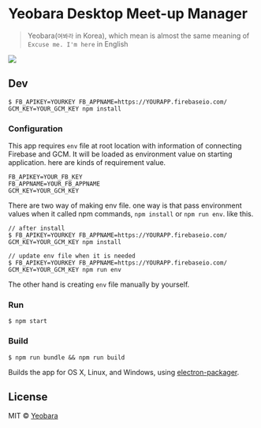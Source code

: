 # Yeobara Desktop Meet-up Manager

> Yeobara(`여봐라` in Korea), which mean is almost the same meaning of `Excuse me. I'm here` in English

![](https://cloud.githubusercontent.com/assets/124117/11326132/13954860-91a4-11e5-9300-92565cb8f6f6.png)

## Dev

```
$ FB_APIKEY=YOURKEY FB_APPNAME=https://YOURAPP.firebaseio.com/ GCM_KEY=YOUR_GCM_KEY npm install
```

### Configuration

This app requires `env` file at root location with information of connecting Firebase and GCM. It will be loaded as environment value on starting application. here are kinds of requirement value.

```
FB_APIKEY=YOUR_FB_KEY
FB_APPNAME=YOUR_FB_APPNAME
GCM_KEY=YOUR_GCM_KEY
```

There are two way of making env file. one way is that pass environment values when it called npm commands, `npm install` or `npm run env`. like this.

```
// after install
$ FB_APIKEY=YOURKEY FB_APPNAME=https://YOURAPP.firebaseio.com/ GCM_KEY=YOUR_GCM_KEY npm install

// update env file when it is needed
$ FB_APIKEY=YOURKEY FB_APPNAME=https://YOURAPP.firebaseio.com/ GCM_KEY=YOUR_GCM_KEY npm run env
```

The other hand is creating `env` file manually by yourself.

### Run

```
$ npm start
```

### Build

```
$ npm run bundle && npm run build
```

Builds the app for OS X, Linux, and Windows, using [electron-packager](https://github.com/maxogden/electron-packager).


## License

MIT © [Yeobara](http://github.com/yeobara)
